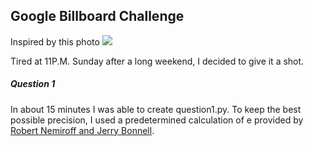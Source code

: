 ## Google Billboard Challenge

Inspired by this photo 
![](http://i.imgur.com/GfGOnDi.jpg)

Tired at 11P.M. Sunday after a long weekend, I decided to give it a shot.

##### Question 1
In about 15 minutes I was able to create question1.py. To keep the best possible precision, I used a predetermined calculation of e provided by [Robert Nemiroff and Jerry Bonnell](http://apod.nasa.gov/htmltest/gifcity/e.2mil).